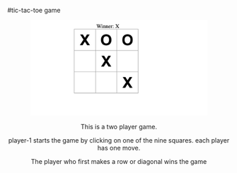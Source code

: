 #tic-tac-toe game

<p align='center' >
<img src='./src/assets/Screenshot 2016-09-20 at 11.07.03 in the morning.png' width='400'>
<div align='center'>
<p>This is a two player game.</p>
<p>player-1 starts the game by clicking on one of the nine squares.
each player has one move.</p>
<p>The player who first makes a row or diagonal wins the game</p>
</div>
